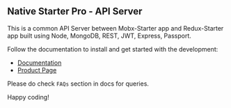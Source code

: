 ## Native Starter Pro - API Server

This is a common API Server between Mobx-Starter app and Redux-Starter app built using Node, MongoDB, REST, JWT, Express, Passport.

Follow the documentation to install and get started with the development:

-   [Documentation](http://docs.market.nativebase.io/native-starter-pro-ui/)
-   [Product Page](https://market.nativebase.io/view/native-starter-pro)

Please do check `FAQs` section in docs for queries.

Happy coding!

